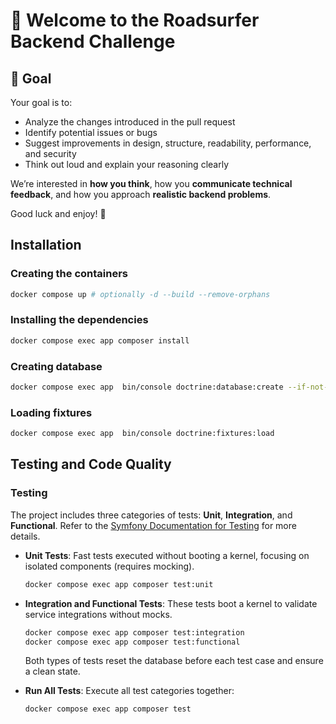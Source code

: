 # 👋 Welcome to the Roadsurfer Backend Challenge

## 🎯 Goal
Your goal is to:
- Analyze the changes introduced in the pull request
- Identify potential issues or bugs
- Suggest improvements in design, structure, readability, performance, and security
- Think out loud and explain your reasoning clearly

We’re interested in **how you think**, how you **communicate technical feedback**, and how you approach **realistic backend problems**.

Good luck and enjoy! 🚐

## Installation

### Creating the containers

```bash
docker compose up # optionally -d --build --remove-orphans
```

### Installing the dependencies

```bash
docker compose exec app composer install
```

### Creating database 
```bash
docker compose exec app  bin/console doctrine:database:create --if-not-exists
```

### Loading fixtures
```bash
docker compose exec app  bin/console doctrine:fixtures:load
```

## Testing and Code Quality

### Testing
The project includes three categories of tests: **Unit**, **Integration**, and **Functional**. Refer to the [Symfony Documentation for Testing](https://symfony.com/doc/current/testing.html) for more details.

- **Unit Tests**: Fast tests executed without booting a kernel, focusing on isolated components (requires mocking).
  ```bash
  docker compose exec app composer test:unit
  ```

- **Integration and Functional Tests**: These tests boot a kernel to validate service integrations without mocks.
  ```bash
  docker compose exec app composer test:integration
  docker compose exec app composer test:functional
  ```

  Both types of tests reset the database before each test case and ensure a clean state.

- **Run All Tests**: Execute all test categories together:
  ```bash
  docker compose exec app composer test
  ```
